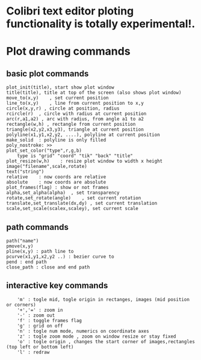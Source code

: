 
# Colibri text editor ploting functionality is totally experimental!.

# Plot drawing commands

## basic plot commands
	plot_init(title), start show plot window
	title(title), title at top of the screen (also shows plot window)
	move_to(x,y)	, set current position
	line_to(x,y)	, line from current position to x,y
	circle(x,y,r) , circle at position, radius
	rcircle(r)	, circle with radius at current position
	arc(r,a1,a2) , arc with radius, from angle a1 to a2
	rectangle(w,h) , rectangle from current position
	triangle(x2,y2,x3,y3), triangle at current position
	polyline(x1,y1,x2,y2, ....), polyline at current position
	make_solid	: polyline is only filled
	poly_nostroke: >>
	plot_set_color("type",r,g,b)
		type is "grid" "coord" "tik" "back" "title"
	plot_resize(w,h)	: resize plot window to width x height
	image("filename",scale,rotate)
	text("string")
	relative	: now coords are relative
	absolute	: now coords are absolute
	plot_frames(flag) : show or not frames
	alpha,set_alpha(alpha)	, set transparency
	rotate,set_rotate(angle)	, set current rotation
	translate,set_translate(dx,dy) , set current translation
	scale,set_scale(scalex,scaley), set current scale

## path commands
	path("name")
	pmove(x,y)
	pline(x,y) : path line to
	pcurve(x1,y1,x2,y2 ..) : bezier curve to
	pend : end path
	close_path : close and end path

## interactive key commands
```
	'm'	: togle mid, togle origin in rectanges, images (mid position or corners)
	'+','=' : zoom in
	'-' : zoom out
	'f' : toggle frames flag
	'g' : grid on off
	'n' : togle num mode, numerics on coordinate axes
	'z' : togle zoom mode , zoom on window resize or stay fixed
	'o' : togle origin , changes the start corner of images,rectangles (top left or bottom left)
	'l' : redraw
```